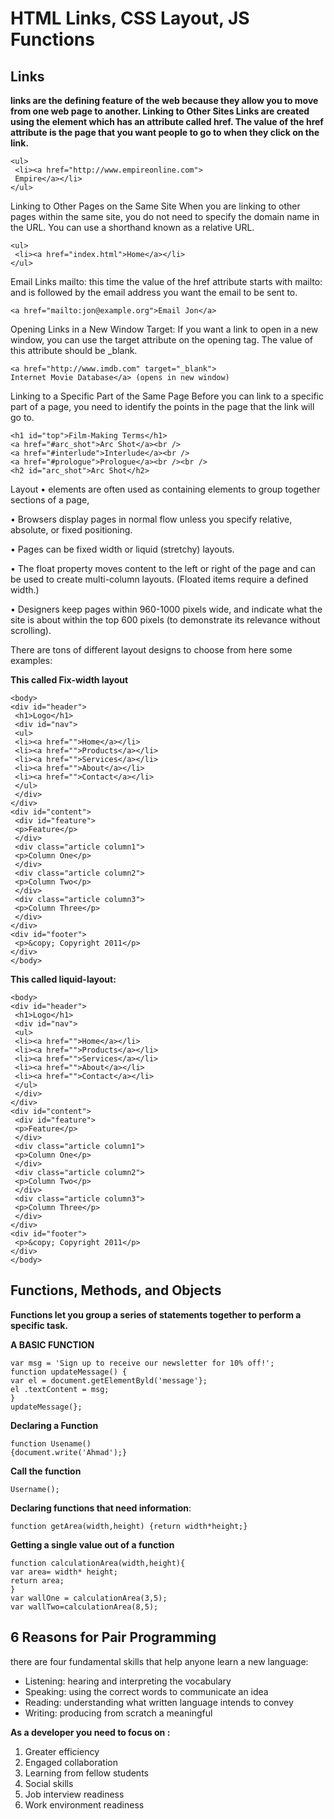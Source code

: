 #  HTML Links, CSS Layout, JS Functions

## Links
**links are the defining feature of the web because they allow you to move from one web page to another.
Linking to Other Sites 
Links are created using the element which has an attribute called href. The value of the href attribute is the page that you want people to go to when they click on the link.**
```
<ul>
 <li><a href="http://www.empireonline.com">
 Empire</a></li>
</ul>
```
Linking to Other Pages on the Same Site
When you are linking to other pages within the same site, you do not need to specify the domain name in the URL. You can use a shorthand known as a relative URL.
```
<ul>
 <li><a href="index.html">Home</a></li>
</ul>
```
Email Links
mailto: this time the value of the href attribute starts with mailto: and is followed by the email address you want the email to be sent to.
```
<a href="mailto:jon@example.org">Email Jon</a>
```



Opening Links in a New Window
Target: If you want a link to open in a new window, you can use the target attribute on the opening tag. The value of this attribute should be _blank.
```
<a href="http://www.imdb.com" target="_blank">
Internet Movie Database</a> (opens in new window)
```
Linking to a Specific Part of the Same Page
Before you can link to a specific part of a page, you need to identify the points in the page that the link will go to.
```
<h1 id="top">Film-Making Terms</h1>
<a href="#arc_shot">Arc Shot</a><br />
<a href="#interlude">Interlude</a><br />
<a href="#prologue">Prologue</a><br /><br />
<h2 id="arc_shot">Arc Shot</h2>
```

Layout
•	elements are often used as containing elements to group together sections of a page,

•	Browsers display pages in normal flow unless you specify relative, absolute, or fixed positioning.

•	Pages can be fixed width or liquid (stretchy) layouts.

•	The float property moves content to the left or right of the page and can be used to create multi-column layouts.
 (Floated items require a defined width.)

•	Designers keep pages within 960-1000 pixels wide, and indicate what the site is about within the top 600 pixels (to demonstrate its relevance without scrolling).

There are tons of different layout designs to choose from here some examples:
 
**This called Fix-width layout**

```
<body>
<div id="header">
 <h1>Logo</h1>
 <div id="nav">
 <ul>
 <li><a href="">Home</a></li>
 <li><a href="">Products</a></li>
 <li><a href="">Services</a></li>
 <li><a href="">About</a></li>
 <li><a href="">Contact</a></li>
 </ul>
 </div>
</div>
<div id="content">
 <div id="feature">
 <p>Feature</p>
 </div>
 <div class="article column1">
 <p>Column One</p>
 </div>
 <div class="article column2">
 <p>Column Two</p>
 </div>
 <div class="article column3">
 <p>Column Three</p>
 </div>
</div>
<div id="footer">
 <p>&copy; Copyright 2011</p>
</div>
</body>
```
**This called liquid-layout:**

```
<body>
<div id="header">
 <h1>Logo</h1>
 <div id="nav">
 <ul>
 <li><a href="">Home</a></li>
 <li><a href="">Products</a></li>
 <li><a href="">Services</a></li>
 <li><a href="">About</a></li>
 <li><a href="">Contact</a></li>
 </ul>
 </div>
</div>
<div id="content">
 <div id="feature">
 <p>Feature</p>
 </div>
 <div class="article column1">
 <p>Column One</p>
 </div>
 <div class="article column2">
 <p>Column Two</p>
 </div>
 <div class="article column3">
 <p>Column Three</p>
 </div>
</div>
<div id="footer">
 <p>&copy; Copyright 2011</p>
</div>
</body>
```



## Functions, Methods, and Objects

**Functions let you group a series of statements together to perform a specific task.**

**A BASIC FUNCTION**
```
var msg = 'Sign up to receive our newsletter for 10% off!'; 
function updateMessage() { 
var el = document.getElementByld('message'}; 
el .textContent = msg; 
} 
updateMessage(};
```





**Declaring a Function**

 ```
function Usename() 
{document.write('Ahmad');}

```
**Call the function** 
```
Username();

```

**Declaring functions that need information**:

```
function getArea(width,height) {return width*height;}
```

**Getting a single value out of a function**

```
function calculationArea(width,height){
var area= width* height;
return area;
} 
var wallOne = calculationArea(3,5); 
var wallTwo=calculationArea(8,5);

```

## 6 Reasons for Pair Programming


there are four fundamental skills that help anyone learn a new language:

  * Listening: hearing and interpreting the vocabulary 
  *  Speaking: using the correct words to communicate an idea 
  * Reading: understanding what written language intends to convey 
  * Writing: producing from scratch a meaningful

**As a developer you need to focus on :**
1. Greater efficiency
 2. Engaged collaboration
3. Learning from fellow students
4. Social skills
5. Job interview readiness
6. Work environment readiness



